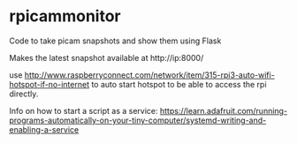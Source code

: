 # rpicammonitor
Code to take picam snapshots and show them using Flask


Makes the latest snapshot available at http://ip:8000/


use http://www.raspberryconnect.com/network/item/315-rpi3-auto-wifi-hotspot-if-no-internet to auto start hotspot to be able to access the rpi directly.


Info on how to start a script as a service: https://learn.adafruit.com/running-programs-automatically-on-your-tiny-computer/systemd-writing-and-enabling-a-service
